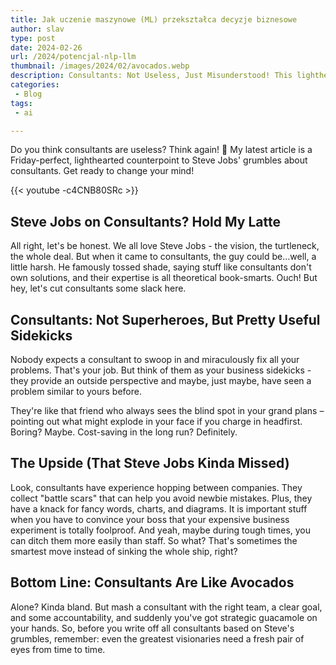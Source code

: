 ```yaml
---
title: Jak uczenie maszynowe (ML) przekształca decyzje biznesowe
author: slav
type: post
date: 2024-02-26
url: /2024/potencjal-nlp-llm
thumbnail: /images/2024/02/avocados.webp
description: Consultants: Not Useless, Just Misunderstood! This lighthearted article challenges Steve Jobs' view on consultants – they're more than just fancy charts, they bring perspective and experience!
categories:
 - Blog
tags:
 - ai

---
```


Do you think consultants are useless? Think again! 🙌 My latest article is a Friday-perfect, lighthearted counterpoint to Steve Jobs' grumbles about consultants. Get ready to change your mind!

{{< youtube -c4CNB80SRc >}}

## Steve Jobs on Consultants? Hold My Latte
All right, let's be honest. We all love Steve Jobs - the vision, the turtleneck, the whole deal. But when it came to consultants, the guy could be…well, a little harsh.
He famously tossed shade, saying stuff like consultants don't own solutions, and their expertise is all theoretical book-smarts. Ouch!
But hey, let's cut consultants some slack here.

## Consultants: Not Superheroes, But Pretty Useful Sidekicks

Nobody expects a consultant to swoop in and miraculously fix all your problems. That's your job. But think of them as your business sidekicks - they provide an outside perspective and maybe, just maybe, have seen a problem similar to yours before.

They're like that friend who always sees the blind spot in your grand plans – pointing out what might explode in your face if you charge in headfirst. Boring? Maybe. Cost-saving in the long run? Definitely.

## The Upside (That Steve Jobs Kinda Missed)

Look, consultants have experience hopping between companies. They collect "battle scars" that can help you avoid newbie mistakes. Plus, they have a knack for fancy words, charts, and diagrams. It is important stuff when you have to convince your boss that your expensive business experiment is totally foolproof.
And yeah, maybe during tough times, you can ditch them more easily than staff. So what? That's sometimes the smartest move instead of sinking the whole ship, right?

## Bottom Line: Consultants Are Like Avocados
Alone? Kinda bland. But mash a consultant with the right team, a clear goal, and some accountability, and suddenly you've got strategic guacamole on your hands.
So, before you write off all consultants based on Steve's grumbles, remember: even the greatest visionaries need a fresh pair of eyes from time to time.